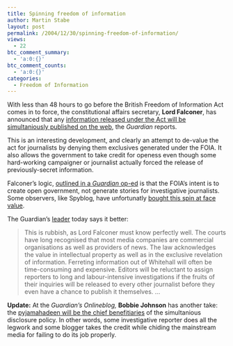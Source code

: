 ```yaml
---
title: Spinning freedom of information
author: Martin Stabe
layout: post
permalink: /2004/12/30/spinning-freedom-of-information/
views:
  - 22
btc_comment_summary:
  - 'a:0:{}'
btc_comment_counts:
  - 'a:0:{}'
categories:
  - Freedom of Information
---
```

With less than 48 hours to go before the British Freedom of Information Act comes in to force, the constitutional affairs secretary, **Lord Falconer**, has announced that any [information released under the Act will be simultaniously published on the web][1], the *Guardian* reports.

This is an interesting development, and clearly an attempt to de-value the act for journalists by denying them exclusives generated under the FOIA. It also allows the government to take credit for openess even though some hard-working campaigner or journalist actually forced the release of previously-secret information.

Falconer&rsquo;s logic, [outlined in a *Guardian* op-ed][2] is that the FOIA&rsquo;s intent is to create open government, not generate stories for investigative journalists. Some observers, like Spyblog, have unfortunatly [bought this spin at face value][3].

The Guardian&rsquo;s [leader][4] today says it better:

> This is rubbish, as Lord Falconer must know perfectly well. The courts have long recognised that most media companies are commercial organisations as well as providers of news. The law acknowledges the value in intellectual property as well as in the exclusive revelation of information. Ferreting information out of Whitehall will often be time-consuming and expensive. Editors will be reluctant to assign reporters to long and labour-intensive investigations if the fruits of their inquiries will be released to every other journalist before they even have a chance to publish it themselves. &#8230; 

**Update:** At the *Guardian&rsquo;s Onlineblog,* **Bobbie Johnson** has another take: the [pyjamahadeen will be the chief benefitiaries][5] of the simultanious disclosure policy. In other words, some investigative reporter does all the legwork and some blogger takes the credit while chiding the mainstream media for failing to do its job properly.

 [1]: http://www.guardian.co.uk/online/news/0,12597,1380573,00.html
 [2]: http://www.guardian.co.uk/freedom/Story/0,2763,1380383,00.html
 [3]: http://www.spy.org.uk/spyblog/archives/2004/12/suggestions_wan.html#more
 [4]: http://politics.guardian.co.uk/foi/comment/0,9236,1380805,00.html
 [5]: http://blogs.guardian.co.uk/online/archives/weblogging/2004/12/falconers_food_for_bloggers.html